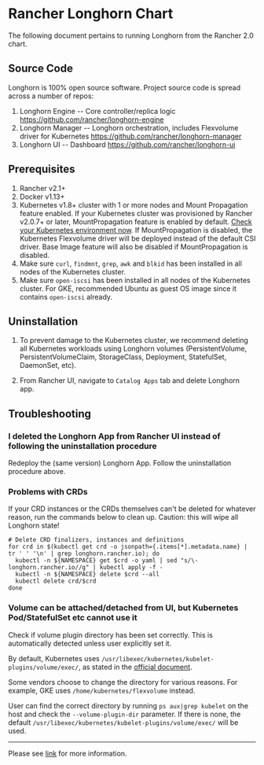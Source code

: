 # Rancher Longhorn Chart

The following document pertains to running Longhorn from the Rancher 2.0 chart.

## Source Code

Longhorn is 100% open source software. Project source code is spread across a number of repos:

1. Longhorn Engine -- Core controller/replica logic https://github.com/rancher/longhorn-engine
2. Longhorn Manager -- Longhorn orchestration, includes Flexvolume driver for Kubernetes https://github.com/rancher/longhorn-manager
3. Longhorn UI -- Dashboard https://github.com/rancher/longhorn-ui

## Prerequisites

1. Rancher v2.1+
2. Docker v1.13+
3. Kubernetes v1.8+ cluster with 1 or more nodes and Mount Propagation feature enabled. If your Kubernetes cluster was provisioned by Rancher v2.0.7+ or later, MountPropagation feature is enabled by default. [Check your Kubernetes environment now](https://github.com/rancher/longhorn#environment-check-script). If MountPropagation is disabled, the Kubernetes Flexvolume driver will be deployed instead of the default CSI driver. Base Image feature will also be disabled if MountPropagation is disabled.
4. Make sure `curl`, `findmnt`, `grep`, `awk` and `blkid` has been installed in all nodes of the Kubernetes cluster.
5. Make sure `open-iscsi` has been installed in all nodes of the Kubernetes cluster. For GKE, recommended Ubuntu as guest OS image since it contains `open-iscsi` already.

## Uninstallation

1. To prevent damage to the Kubernetes cluster, we recommend deleting all Kubernetes workloads using Longhorn volumes (PersistentVolume, PersistentVolumeClaim, StorageClass, Deployment, StatefulSet, DaemonSet, etc).

2. From Rancher UI, navigate to `Catalog Apps` tab and delete Longhorn app.

## Troubleshooting

### I deleted the Longhorn App from Rancher UI instead of following the uninstallation procedure

Redeploy the (same version) Longhorn App. Follow the uninstallation procedure above.

### Problems with CRDs

If your CRD instances or the CRDs themselves can't be deleted for whatever reason, run the commands below to clean up. Caution: this will wipe all Longhorn state!

```
# Delete CRD finalizers, instances and definitions
for crd in $(kubectl get crd -o jsonpath={.items[*].metadata.name} | tr ' ' '\n' | grep longhorn.rancher.io); do
  kubectl -n ${NAMESPACE} get $crd -o yaml | sed "s/\- longhorn.rancher.io//g" | kubectl apply -f -
  kubectl -n ${NAMESPACE} delete $crd --all
  kubectl delete crd/$crd
done
```

### Volume can be attached/detached from UI, but Kubernetes Pod/StatefulSet etc cannot use it

Check if volume plugin directory has been set correctly. This is automatically detected unless user explicitly set it.

By default, Kubernetes uses `/usr/libexec/kubernetes/kubelet-plugins/volume/exec/`, as stated in the [official document](https://github.com/kubernetes/community/blob/master/contributors/devel/flexvolume.md#prerequisites).

Some vendors choose to change the directory for various reasons. For example, GKE uses `/home/kubernetes/flexvolume` instead.

User can find the correct directory by running `ps aux|grep kubelet` on the host and check the `--volume-plugin-dir` parameter. If there is none, the default `/usr/libexec/kubernetes/kubelet-plugins/volume/exec/` will be used.

---
Please see [link](https://github.com/rancher/longhorn) for more information.
